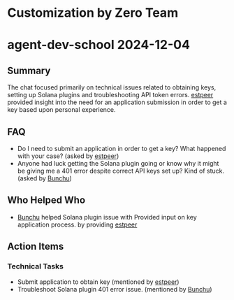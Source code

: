 # Customization by Zero Team

# agent-dev-school 2024-12-04

## Summary
The chat focused primarily on technical issues related to obtaining keys, setting up Solana plugins and troubleshooting API token errors. [estpeer](03:43) provided insight into the need for an application submission in order to get a key based upon personal experience.

## FAQ
- Do I need to submit an application in order to get a key? What happened with your case? (asked by [estpeer](03:43))
- Anyone had luck getting the Solana plugin going or know why it might be giving me a 401 error despite correct API keys set up? Kind of stuck. (asked by [Bunchu](11:59))

## Who Helped Who
- [Bunchu](11:59) helped Solana plugin issue with Provided input on key application process. by providing [estpeer](03:43)

## Action Items

### Technical Tasks
- Submit application to obtain key (mentioned by [estpeer](03:43))
- Troubleshoot Solana plugin 401 error issue. (mentioned by [Bunchu](11:59))